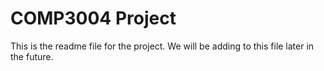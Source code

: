 # COMP3004 Project

This is the readme file for the project. We will be adding to this file later in the future.
